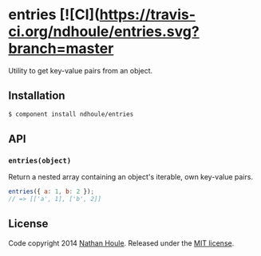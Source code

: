 # entries [![CI](https://travis-ci.org/ndhoule/entries.svg?branch=master

Utility to get key-value pairs from an object.

## Installation

```sh
$ component install ndhoule/entries
```

## API

### `entries(object)`

Return a nested array containing an object's iterable, own key-value pairs.

```javascript
entries({ a: 1, b: 2 });
// => [['a', 1], ['b', 2]]
```

## License

Code copyright 2014 [Nathan Houle](mailto:nathan+github@nathanhoule.com). Released under the [MIT license](LICENSE.md).
